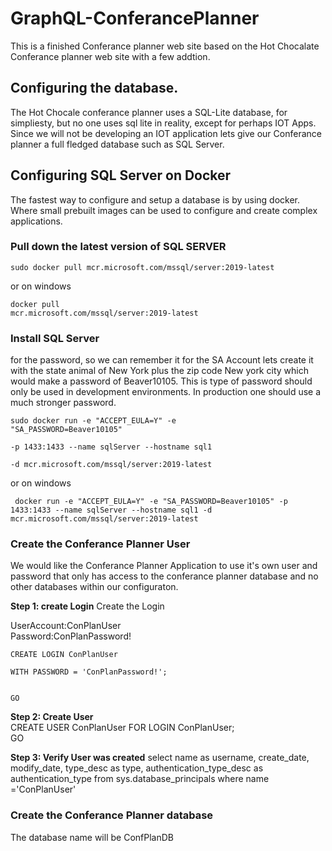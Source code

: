 # GraphQL-ConferancePlanner
This is a finished Conferance planner web site based on the Hot Chocalate Conferance planner web site with a few addtion.

## Configuring the database.
The Hot Chocale conferance planner uses a SQL-Lite database, for simpliesty, but no one uses sql lite in reality, except for perhaps IOT Apps. Since we will not be developing an IOT application lets give our Conferance planner a full fledged database such as SQL Server.

## Configuring SQL Server on Docker
The fastest way to configure and setup a database is by using docker. Where small prebuilt images can be used to configure and create complex applications. 

### Pull down the latest version of SQL SERVER

<code>sudo docker pull mcr.microsoft.com/mssql/server:2019-latest </code>

or on windows

<code>docker pull mcr.microsoft.com/mssql/server:2019-latest</code>

### Install SQL Server

for the password, so we can remember it for the SA Account lets create it with the state animal of New York plus the zip code New york city which would make a password of
Beaver10105. This is type of password should only be used in development environments. In production one should use a much stronger password.

<code>sudo docker run -e "ACCEPT_EULA=Y" -e "SA_PASSWORD=Beaver10105" \
   -p 1433:1433 --name sqlServer --hostname sql1 \
   -d mcr.microsoft.com/mssql/server:2019-latest</code>
 
 or on windows
 
<code> docker run -e "ACCEPT_EULA=Y" -e "SA_PASSWORD=Beaver10105" -p 1433:1433 --name sqlServer --hostname sql1 -d mcr.microsoft.com/mssql/server:2019-latest</code>
 
 ### Create the Conferance Planner User
We would like the Conferance Planner Application to use it's own user and password that only has access to the conferance planner database and no other databases within our configuraton. 
 
 **Step 1: create Login**
 Create the Login
 
 UserAccount:ConPlanUser<br>
 Password:ConPlanPassword!<br>
 
 <code>CREATE LOGIN ConPlanUser   
    WITH PASSWORD = 'ConPlanPassword!';<br>  
   GO </code>
 
 **Step 2: Create User**<br>
 CREATE USER ConPlanUser FOR LOGIN ConPlanUser;  
 GO  
 
 **Step 3: Verify User was created**
 select name as username,
       create_date,
       modify_date,
       type_desc as type,
       authentication_type_desc as authentication_type
from sys.database_principals
where name ='ConPlanUser'
 

### Create the Conferance Planner database
The database name will be ConfPlanDB
  

  
 
 

